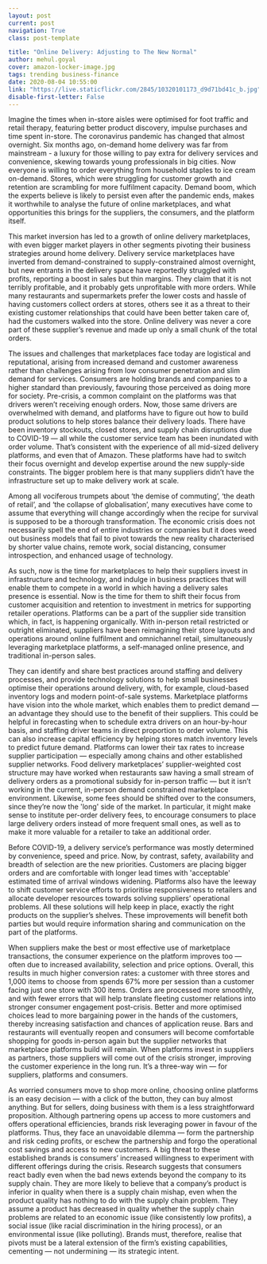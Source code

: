 ```yaml
---
layout: post
current: post
navigation: True
class: post-template

title: "Online Delivery: Adjusting to The New Normal"
author: mehul.goyal
cover: amazon-locker-image.jpg
tags: trending business-finance
date: 2020-08-04 10:55:00
link: "https://live.staticflickr.com/2845/10320101173_d9d71bd41c_b.jpg"
disable-first-letter: False
---
```


Imagine the times when in-store aisles were optimised for foot traffic and retail therapy, featuring better product discovery, impulse purchases and time spent in-store. The coronavirus pandemic has changed that almost overnight. Six months ago, on-demand home delivery was far from mainstream - a luxury for those willing to pay extra for delivery services and convenience, skewing towards young professionals in big cities. Now everyone is willing to order everything from household staples to ice cream on-demand. Stores, which were struggling for customer growth and retention are scrambling for more fulfilment capacity. Demand boom, which the experts believe is likely to persist even after the pandemic ends, makes it worthwhile to analyse the future of online marketplaces, and what opportunities this brings for the suppliers, the consumers, and the platform itself.

This market inversion has led to a growth of online delivery marketplaces, with even bigger market players in other segments pivoting their business strategies around home delivery. Delivery service marketplaces have inverted from demand-constrained to supply-constrained almost overnight, but new entrants in the delivery space have reportedly struggled with profits, reporting a boost in sales but thin margins. They claim that it is not terribly profitable, and it probably gets unprofitable with more orders. While many restaurants and supermarkets prefer the lower costs and hassle of having customers collect orders at stores, others see it as a threat to their existing customer relationships that could have been better taken care of, had the customers walked into the store. Online delivery was never a core part of these supplier’s revenue and made up only a small chunk of the total orders.

The issues and challenges that marketplaces face today are logistical and reputational, arising from increased demand and customer awareness rather than challenges arising from low consumer penetration and slim demand for services. Consumers are holding brands and companies to a higher standard than previously, favouring those perceived as doing more for society. Pre-crisis, a common complaint on the platforms was that drivers weren’t receiving enough orders. Now, those same drivers are overwhelmed with demand, and platforms have to figure out how to build product solutions to help stores balance their delivery loads. There have been inventory stockouts, closed stores, and supply chain disruptions due to COVID-19 — all while the customer service team has been inundated with order volume. That’s consistent with the experience of all mid-sized delivery platforms, and even that of Amazon. These platforms have had to switch their focus overnight and develop expertise around the new supply-side constraints. The bigger problem here is that many suppliers didn’t have the infrastructure set up to make delivery work at scale.

Among all vociferous trumpets about ‘the demise of commuting’, ‘the death of retail’, and ‘the collapse of globalisation’, many executives have come to assume that everything will change accordingly when the recipe for survival is supposed to be a thorough transformation. The economic crisis does not necessarily spell the end of entire industries or companies but it does weed out business models that fail to pivot towards the new reality characterised by shorter value chains, remote work, social distancing, consumer introspection, and enhanced usage of technology.

As such, now is the time for marketplaces to help their suppliers invest in infrastructure and technology, and indulge in business practices that will enable them to compete in a world in which having a delivery sales presence is essential. Now is the time for them to shift their focus from customer acquisition and retention to investment in metrics for supporting retailer operations. Platforms can be a part of the supplier side transition which, in fact, is happening organically. With in-person retail restricted or outright eliminated, suppliers have been reimagining their store layouts and operations around online fulfilment and omnichannel retail, simultaneously leveraging marketplace platforms, a self-managed online presence, and traditional in-person sales.

They can identify and share best practices around staffing and delivery processes, and provide technology solutions to help small businesses optimise their operations around delivery, with, for example, cloud-based inventory logs and modern point-of-sale systems. Marketplace platforms have vision into the whole market, which enables them to predict demand — an advantage they should use to the benefit of their suppliers. This could be helpful in forecasting when to schedule extra drivers on an hour-by-hour basis, and staffing driver teams in direct proportion to order volume. This can also increase capital efficiency by helping stores match inventory levels to predict future demand. Platforms can lower their tax rates to increase supplier participation — especially among chains and other established supplier networks. Food delivery marketplaces’ supplier-weighted cost structure may have worked when restaurants saw having a small stream of delivery orders as a promotional subsidy for in-person traffic — but it isn’t working in the current, in-person demand constrained marketplace environment. Likewise, some fees should be shifted over to the consumers, since they’re now the 'long' side of the market. In particular, it might make sense to institute per-order delivery fees, to encourage consumers to place large delivery orders instead of more frequent small ones, as well as to make it more valuable for a retailer to take an additional order.

Before COVID-19, a delivery service’s performance was mostly determined by convenience, speed and price. Now, by contrast, safety, availability and breadth of selection are the new priorities. Customers are placing bigger orders and are comfortable with longer lead times with 'acceptable' estimated time of arrival windows widening. Platforms also have the leeway to shift customer service efforts to prioritise responsiveness to retailers and allocate developer resources towards solving suppliers’ operational problems. All these solutions will help keep in place, exactly the right products on the supplier’s shelves. These improvements will benefit both parties but would require information sharing and communication on the part of the platforms.

When suppliers make the best or most effective use of marketplace transactions, the consumer experience on the platform improves too — often due to increased availability, selection and price options. Overall, this results in much higher conversion rates: a customer with three stores and 1,000 items to choose from spends 67% more per session than a customer facing just one store with 300 items. Orders are processed more smoothly, and with fewer errors that will help translate fleeting customer relations into stronger consumer engagement post-crisis. Better and more optimised choices lead to more bargaining power in the hands of the customers, thereby increasing satisfaction and chances of application reuse. Bars and restaurants will eventually reopen and consumers will become comfortable shopping for goods in-person again but the supplier networks that marketplace platforms build will remain. When platforms invest in suppliers as partners, those suppliers will come out of the crisis stronger, improving the customer experience in the long run. It’s a three-way win — for suppliers, platforms and consumers.

As worried consumers move to shop more online, choosing online platforms is an easy decision — with a click of the button, they can buy almost anything. But for sellers, doing business with them is a less straightforward proposition. Although partnering opens up access to more customers and offers operational efficiencies, brands risk leveraging power in favour of the platforms. Thus, they face an unavoidable dilemma — form the partnership and risk ceding profits, or eschew the partnership and forgo the operational cost savings and access to new customers. A big threat to these established brands is consumers’ increased willingness to experiment with different offerings during the crisis. Research suggests that consumers react badly even when the bad news extends beyond the company to its supply chain. They are more likely to believe that a company’s product is inferior in quality when there is a supply chain mishap, even when the product quality has nothing to do with the supply chain problem. They assume a product has decreased in quality whether the supply chain problems are related to an economic issue (like consistently low profits), a social issue (like racial discrimination in the hiring process), or an environmental issue (like polluting). Brands must, therefore, realise that pivots must be a lateral extension of the firm’s existing capabilities, cementing — not undermining — its strategic intent.
